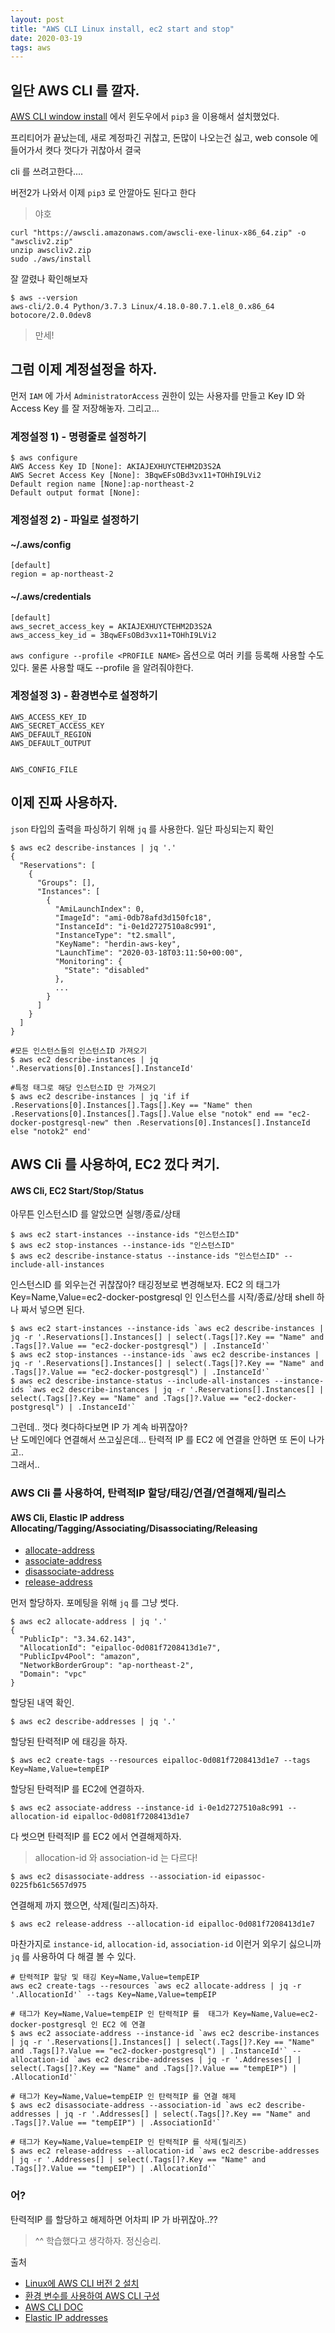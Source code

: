 ```yaml
---
layout: post
title: "AWS CLI Linux install, ec2 start and stop"
date: 2020-03-19
tags: aws
---
```



## 일단 AWS CLI 를 깔자.

[AWS CLI window install](https://herdin.github.io/2019/08/09/aws-cli-window-install) 에서 윈도우에서 `pip3` 을 이용해서 설치했었다.

프리티어가 끝났는데, 새로 계정파긴 귀찮고, 돈많이 나오는건 싫고, web console 에 들어가서 켯다 껏다가 귀찮아서 결국

cli 를 쓰려고한다....

버전2가 나와서 이제 `pip3` 로 안깔아도 된다고 한다

> 야호

``` shell
curl "https://awscli.amazonaws.com/awscli-exe-linux-x86_64.zip" -o "awscliv2.zip"
unzip awscliv2.zip
sudo ./aws/install
```

잘 깔렸나 확인해보자

``` shell
$ aws --version
aws-cli/2.0.4 Python/3.7.3 Linux/4.18.0-80.7.1.el8_0.x86_64 botocore/2.0.0dev8
```

> 만세!

## 그럼 이제 계정설정을 하자.

먼저 `IAM` 에 가서 `AdministratorAccess` 권한이 있는 사용자를 만들고 Key ID 와 Access Key 를 잘 저장해놓자.
그리고...

### 계정설정 1) - 명령줄로 설정하기

``` shell
$ aws configure
AWS Access Key ID [None]: AKIAJEXHUYCTEHM2D3S2A
AWS Secret Access Key [None]: 3BqwEFsOBd3vx11+TOHhI9LVi2
Default region name [None]:ap-northeast-2
Default output format [None]:
```

### 계정설정 2) - 파일로 설정하기

#### ~/.aws/config
```
[default]
region = ap-northeast-2
```

#### ~/.aws/credentials
```
[default]
aws_secret_access_key = AKIAJEXHUYCTEHM2D3S2A
aws_access_key_id = 3BqwEFsOBd3vx11+TOHhI9LVi2
```

`aws configure --profile <PROFILE NAME>` 옵션으로 여러 키를 등록해 사용할 수도 있다.
물론 사용할 때도 --profile 을 알려줘야한다.

### 계정설정 3) - 환경변수로 설정하기

```
AWS_ACCESS_KEY_ID
AWS_SECRET_ACCESS_KEY
AWS_DEFAULT_REGION
AWS_DEFAULT_OUTPUT


AWS_CONFIG_FILE
```


## 이제 진짜 사용하자.

`json` 타입의 출력을 파싱하기 위해 `jq` 를 사용한다. 일단 파싱되는지 확인

``` shell
$ aws ec2 describe-instances | jq '.'
{
  "Reservations": [
    {
      "Groups": [],
      "Instances": [
        {
          "AmiLaunchIndex": 0,
          "ImageId": "ami-0db78afd3d150fc18",
          "InstanceId": "i-0e1d2727510a8c991",
          "InstanceType": "t2.small",
          "KeyName": "herdin-aws-key",
          "LaunchTime": "2020-03-18T03:11:50+00:00",
          "Monitoring": {
            "State": "disabled"
          },
          ...
        }
      ]
    }
  ]
}

#모든 인스턴스들의 인스턴스ID 가져오기
$ aws ec2 describe-instances | jq '.Reservations[0].Instances[].InstanceId'

#특정 태그로 해당 인스턴스ID 만 가져오기
$ aws ec2 describe-instances | jq 'if if .Reservations[0].Instances[].Tags[].Key == "Name" then .Reservations[0].Instances[].Tags[].Value else "notok" end == "ec2-docker-postgresql-new" then .Reservations[0].Instances[].InstanceId else "notok2" end'
```

## AWS Cli 를 사용하여, EC2 껐다 켜기.
#### AWS Cli, EC2 Start/Stop/Status

아무튼 인스턴스ID 를 알았으면 실행/종료/상태

``` shell
$ aws ec2 start-instances --instance-ids "인스턴스ID"
$ aws ec2 stop-instances --instance-ids "인스턴스ID"
$ aws ec2 describe-instance-status --instance-ids "인스턴스ID" --include-all-instances
```

인스턴스ID 를 외우는건 귀찮잖아? 태깅정보로 변경해보자.
EC2 의 태그가 Key=Name,Value=ec2-docker-postgresql 인 인스턴스를 시작/종료/상태
shell 하나 짜서 넣으면 된다.

``` shell
$ aws ec2 start-instances --instance-ids `aws ec2 describe-instances | jq -r '.Reservations[].Instances[] | select(.Tags[]?.Key == "Name" and .Tags[]?.Value == "ec2-docker-postgresql") | .InstanceId'`
$ aws ec2 stop-instances --instance-ids `aws ec2 describe-instances | jq -r '.Reservations[].Instances[] | select(.Tags[]?.Key == "Name" and .Tags[]?.Value == "ec2-docker-postgresql") | .InstanceId'`
$ aws ec2 describe-instance-status --include-all-instances --instance-ids `aws ec2 describe-instances | jq -r '.Reservations[].Instances[] | select(.Tags[]?.Key == "Name" and .Tags[]?.Value == "ec2-docker-postgresql") | .InstanceId'`
```


그런데.. 껏다 켯다하다보면 IP 가 계속 바뀌잖아?  
난 도메인에다 연결해서 쓰고싶은데... 탄력적 IP 를 EC2 에 연결을 안하면 또 돈이 나가고..  
그래서..


### AWS Cli 를 사용하여, 탄력적IP 할당/태깅/연결/연결해제/릴리스
#### AWS Cli, Elastic IP address Allocating/Tagging/Associating/Disassociating/Releasing

- [allocate-address](https://docs.aws.amazon.com/cli/latest/reference/ec2/allocate-address.html)
- [associate-address](https://docs.aws.amazon.com/cli/latest/reference/ec2/associate-address.html)
- [disassociate-address](https://docs.aws.amazon.com/cli/latest/reference/ec2/disassociate-address.html)
- [release-address](https://docs.aws.amazon.com/cli/latest/reference/ec2/release-address.html)


먼저 할당하자. 포메팅을 위해 `jq` 를 그냥 썻다.

``` shell
$ aws ec2 allocate-address | jq '.'
{
  "PublicIp": "3.34.62.143",
  "AllocationId": "eipalloc-0d081f7208413d1e7",
  "PublicIpv4Pool": "amazon",
  "NetworkBorderGroup": "ap-northeast-2",
  "Domain": "vpc"
}
```

할당된 내역 확인.
```shell
$ aws ec2 describe-addresses | jq '.'
```

할당된 탄력적IP 에 태깅을 하자.
``` shell
$ aws ec2 create-tags --resources eipalloc-0d081f7208413d1e7 --tags Key=Name,Value=tempEIP
```

할당된 탄력적IP 를 EC2에 연결하자.
``` shell
$ aws ec2 associate-address --instance-id i-0e1d2727510a8c991 --allocation-id eipalloc-0d081f7208413d1e7
```

다 썻으면 탄력적IP 를 EC2 에서 연결해제하자.
> allocation-id 와 association-id 는 다르다!

``` shell
$ aws ec2 disassociate-address --association-id eipassoc-0225fb61c5657d975
```

연결해제 까지 했으면, 삭제(릴리즈)하자.
``` shell
$ aws ec2 release-address --allocation-id eipalloc-0d081f7208413d1e7
```

마찬가지로 `instance-id`, `allocation-id`, `association-id` 이런거 외우기 싫으니까 `jq` 를 사용하여 다 해결 볼 수 있다.

``` shell
# 탄력적IP 할당 및 태깅 Key=Name,Value=tempEIP
aws ec2 create-tags --resources `aws ec2 allocate-address | jq -r '.AllocationId'` --tags Key=Name,Value=tempEIP

# 태그가 Key=Name,Value=tempEIP 인 탄력적IP 를  태그가 Key=Name,Value=ec2-docker-postgresql 인 EC2 에 연결
$ aws ec2 associate-address --instance-id `aws ec2 describe-instances | jq -r '.Reservations[].Instances[] | select(.Tags[]?.Key == "Name" and .Tags[]?.Value == "ec2-docker-postgresql") | .InstanceId'` --allocation-id `aws ec2 describe-addresses | jq -r '.Addresses[] | select(.Tags[]?.Key == "Name" and .Tags[]?.Value == "tempEIP") | .AllocationId'`

# 태그가 Key=Name,Value=tempEIP 인 탄력적IP 를 연결 해제
$ aws ec2 disassociate-address --association-id `aws ec2 describe-addresses | jq -r '.Addresses[] | select(.Tags[]?.Key == "Name" and .Tags[]?.Value == "tempEIP") | .AssociationId'`

# 태그가 Key=Name,Value=tempEIP 인 탄력적IP 를 삭제(릴리즈)
$ aws ec2 release-address --allocation-id `aws ec2 describe-addresses | jq -r '.Addresses[] | select(.Tags[]?.Key == "Name" and .Tags[]?.Value == "tempEIP") | .AllocationId'`
```

### 어?

탄력적IP 를 할당하고 해제하면 어차피 IP 가 바뀌잖아..??

> ^^ 학습했다고 생각하자. 정신승리.









출처
- [Linux에 AWS CLI 버전 2 설치](https://docs.aws.amazon.com/ko_kr/cli/latest/userguide/install-cliv2-linux.html)
- [환경 변수를 사용하여 AWS CLI 구성](https://docs.aws.amazon.com/ko_kr/cli/latest/userguide/cli-configure-envvars.html)
- [AWS CLI DOC](https://docs.aws.amazon.com/ko_kr/cli/latest/reference/)
- [Elastic IP addresses](https://docs.aws.amazon.com/AWSEC2/latest/UserGuide/elastic-ip-addresses-eip.html#using-instance-addressing-eips-associating)
